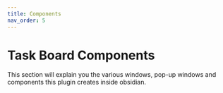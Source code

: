 ```yaml
---
title: Components
nav_order: 5
---
```


# Task Board Components

This section will explain you the various windows, pop-up windows and components this plugin creates inside obsidian.
